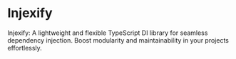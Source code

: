 # Injexify
Injexify: A lightweight and flexible TypeScript DI library for seamless dependency injection. Boost modularity and maintainability in your projects effortlessly.
